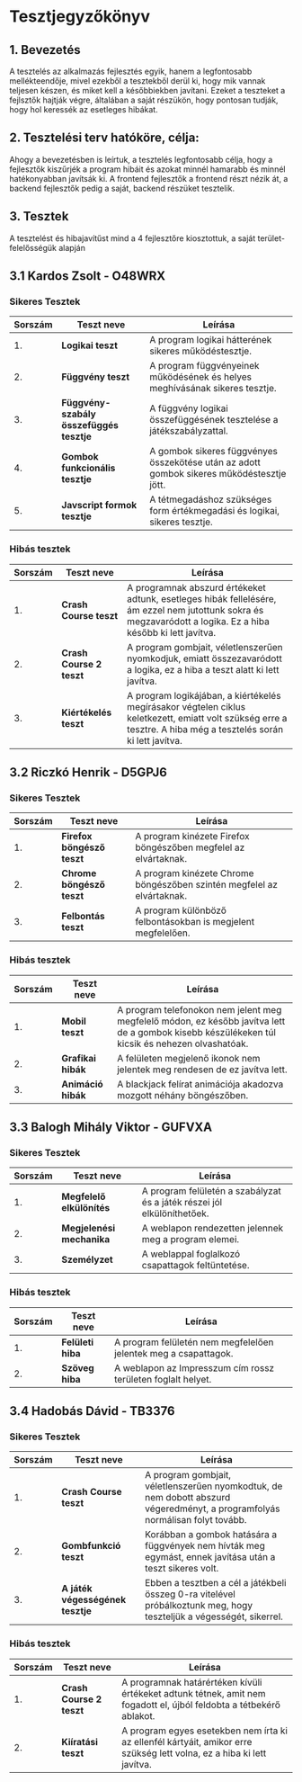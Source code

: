 # Tesztjegyzőkönyv

## 1. Bevezetés
A tesztelés az alkalmazás fejlesztés egyik, hanem a legfontosabb mellékteendője,
mivel ezekből a tesztekből derül ki, hogy mik vannak teljesen készen, és miket kell a későbbiekben javítani.
Ezeket a teszteket a fejlsztők hajtják végre, általában a saját részükön, hogy pontosan tudják,
hogy hol keressék az esetleges hibákat.

## 2. Tesztelési terv hatóköre, célja:
Ahogy a bevezetésben is leírtuk, a tesztelés legfontosabb célja, hogy a fejlesztők kiszűrjék a program hibáit
és azokat minnél hamarabb és minnél hatékonyabban javítsák ki.
A frontend fejlesztők a frontend részt nézik át, a backend fejlesztők pedig a saját, backend részüket tesztelik.

## 3. Tesztek
A tesztelést és hibajavítűst mind a 4 fejlesztőre kiosztottuk, a saját terület-felelősségük alapján

## 3.1 Kardos Zsolt - O48WRX

### Sikeres Tesztek

| Sorszám | Teszt neve | Leírása |
|---|---|---|
| 1. | **Logikai teszt** | A program logikai hátterének sikeres működéstesztje. |
| 2. | **Függvény teszt** | A program függvényeinek működésének és helyes meghívásának sikeres tesztje. |
| 3. | **Függvény-szabály összefüggés tesztje** | A függvény logikai összefüggésének tesztelése a játékszabályzattal. |
| 4. | **Gombok funkcionális tesztje** | A gombok sikeres függvényes összekötése után az adott gombok sikeres működéstesztje jött. |
| 5. | **Javscript formok tesztje** | A tétmegadáshoz szükséges form értékmegadási és logikai, sikeres tesztje. |

### Hibás tesztek

| Sorszám | Teszt neve | Leírása |
|---|---|---|
| 1. | **Crash Course teszt** | A programnak abszurd értékeket adtunk, esetleges hibák fellelésére, ám ezzel nem jutottunk sokra és megzavaródott a logika. Ez a hiba később ki lett javítva. |
| 2. | **Crash Course 2 teszt** | A program gombjait, véletlenszerűen nyomkodjuk, emiatt összezavaródott a logika, ez a hiba a teszt alatt ki lett javítva. |
| 3. | **Kiértékelés teszt** | A program logikájában, a kiértékelés megírásakor végtelen ciklus keletkezett, emiatt volt szükség erre a tesztre. A hiba még a tesztelés során ki lett javítva. |

## 3.2 Riczkó Henrik - D5GPJ6

### Sikeres Tesztek

| Sorszám | Teszt neve | Leírása |
|---|---|---|
| 1. | **Firefox böngésző teszt** | A program kinézete Firefox böngészőben megfelel az elvártaknak. |
| 2. | **Chrome böngésző teszt** | A program kinézete Chrome böngészőben szintén megfelel az elvártaknak. |
| 3. | **Felbontás teszt** | A program különböző felbontásokban is megjelent megfelelően. |


### Hibás tesztek

| Sorszám | Teszt neve | Leírása |
|---|---|---|
| 1. | **Mobil teszt** | A program telefonokon nem jelent meg megfelelő módon, ez később javítva lett de a gombok kisebb készülékeken túl kicsik és nehezen olvashatóak. |
| 2. | **Grafikai hibák** | A felületen megjelenő ikonok nem jelentek meg rendesen de ez javítva lett. |
| 3. | **Animáció hibák** | A blackjack felírat animációja akadozva mozgott néhány böngészőben. |

## 3.3 Balogh Mihály Viktor - GUFVXA

### Sikeres Tesztek

| Sorszám | Teszt neve | Leírása |
|---|---|---|
| 1. | **Megfelelő elkülönítés** | A program felületén a szabályzat és a játék részei jól elkülöníthetőek. |
| 2. | **Megjelenési mechanika** | A weblapon rendezetten jelennek meg a program elemei. |
| 3. | **Személyzet** | A weblappal foglalkozó csapattagok feltüntetése. |


### Hibás tesztek

| Sorszám | Teszt neve | Leírása |
|---|---|---|
| 1. | **Felületi hiba** | A program felületén nem megfelelően jelentek meg a csapattagok. |
| 2. | **Szöveg hiba** | A weblapon az Impresszum cím rossz területen foglalt helyet. |

## 3.4 Hadobás Dávid - TB3376

### Sikeres Tesztek

| Sorszám | Teszt neve | Leírása |
|---|---|---|
| 1. | **Crash Course teszt** | A program gombjait, véletlenszerűen nyomkodtuk, de nem dobott abszurd végeredményt, a programfolyás normálisan folyt tovább. |
| 2. | **Gombfunkció teszt** | Korábban a gombok hatására a függvények nem hívták meg egymást, ennek javítása után a teszt sikeres volt. |
| 3. | **A játék végességének tesztje** | Ebben a tesztben a cél a játékbeli összeg 0-ra vitelével próbálkoztunk meg, hogy teszteljük a végességét, sikerrel. |


### Hibás tesztek

| Sorszám | Teszt neve | Leírása |
|---|---|---|
| 1. | **Crash Course 2 teszt** | A programnak határértéken kívüli értékeket adtunk tétnek, amit nem fogadott el, újból feldobta a tétbekérő ablakot. |
| 2. | **Kiíratási teszt** | A program egyes esetekben nem írta ki az ellenfél kártyáit, amikor erre szükség lett volna, ez a hiba ki lett javítva. |
